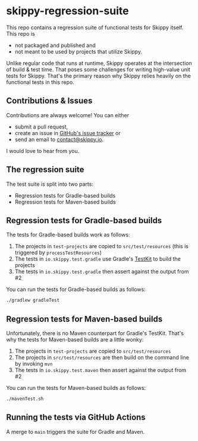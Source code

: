 # skippy-regression-suite

This repo contains a regression suite of functional tests for Skippy itself. This repo is 
- not packaged and published and
- not meant to be used by projects that utilize Skippy.

Unlike regular code that runs at runtime, Skippy operates at the intersection of build & test time. That poses some
challenges for writing high-value unit tests for Skippy. That's the primary reason why Skippy relies heavily on the
functional tests in this repo.

## Contributions & Issues

Contributions are always welcome! You can either
- submit a pull request,
- create an issue in
  [GitHub's issue tracker](https://github.com/skippy-io/skippy-io.github.io/issues) or
- send an email to [contact@skippy.io](mailto:contact@skippy.io).

I would love to hear from you.

## The regression suite

The test suite is split into two parts:
- Regression tests for Gradle-based builds
- Regression tests for Maven-based builds

## Regression tests for Gradle-based builds

The tests for Gradle-based builds work as follows:

1. The projects in `test-projects` are copied to `src/test/resources` (this is triggered by `processTestResources`)
2. The tests in `io.skippy.test.gradle` use Gradle's [TestKit](https://docs.gradle.org/current/userguide/test_kit.html) to build the projects
3. The tests in `io.skippy.test.gradle` then assert against the output from #2

You can run the tests for Gradle-based builds as follows:

```sh
./gradlew gradleTest
```

## Regression tests for Maven-based builds

Unfortunately, there is no Maven counterpart for Gradle's TestKit. That's why the tests for Maven-based builds are 
a little wonky:

1. The projects in `test-projects` are copied to `src/test/resources`
2. The projects in `src/test/resources` are then build on the command line by invoking `mvn` 
3. The tests in `io.skippy.test.maven` then assert against the output from #2

You can run the tests for Maven-based builds as follows:

```sh
./mavenTest.sh
```

## Running the tests via GitHub Actions

A merge to `main` triggers the suite for Gradle and Maven.